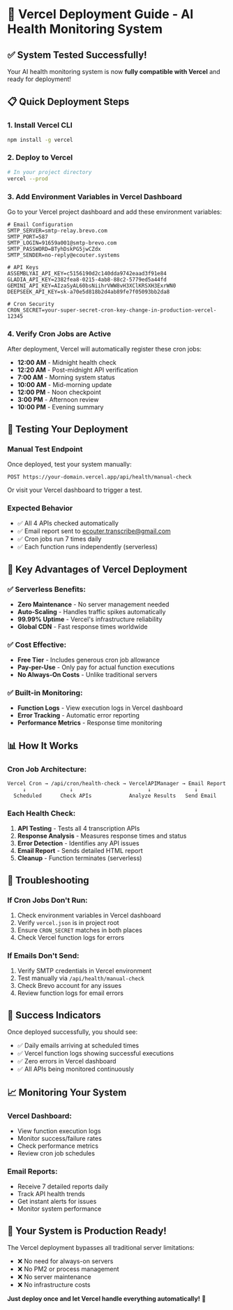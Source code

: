 # 🚀 Vercel Deployment Guide - AI Health Monitoring System

## ✅ System Tested Successfully!

Your AI health monitoring system is now **fully compatible with Vercel** and ready for deployment!

## 📋 Quick Deployment Steps

### 1. Install Vercel CLI
```bash
npm install -g vercel
```

### 2. Deploy to Vercel
```bash
# In your project directory
vercel --prod
```

### 3. Add Environment Variables in Vercel Dashboard
Go to your Vercel project dashboard and add these environment variables:

```env
# Email Configuration
SMTP_SERVER=smtp-relay.brevo.com
SMTP_PORT=587
SMTP_LOGIN=91659a001@smtp-brevo.com
SMTP_PASSWORD=BTyhDskPG5jwCZdx
SMTP_SENDER=no-reply@ecouter.systems

# API Keys
ASSEMBLYAI_API_KEY=c5156190d2c140dda9742eaad3f91e84
GLADIA_API_KEY=2382fea8-0215-4ab8-88c2-5779ed5a44fd
GEMINI_API_KEY=AIzaSyAL60bsNiihrVWW8vH3XClKRSXH3ExrWN0
DEEPSEEK_API_KEY=sk-a70e5d818b2d4ab89fe7f05093bb2da8

# Cron Security
CRON_SECRET=your-super-secret-cron-key-change-in-production-vercel-12345
```

### 4. Verify Cron Jobs are Active
After deployment, Vercel will automatically register these cron jobs:
- **12:00 AM** - Midnight health check
- **12:20 AM** - Post-midnight API verification
- **7:00 AM** - Morning system status
- **10:00 AM** - Mid-morning update
- **12:00 PM** - Noon checkpoint
- **3:00 PM** - Afternoon review
- **10:00 PM** - Evening summary

## 🧪 Testing Your Deployment

### Manual Test Endpoint
Once deployed, test your system manually:
```
POST https://your-domain.vercel.app/api/health/manual-check
```

Or visit your Vercel dashboard to trigger a test.

### Expected Behavior
- ✅ All 4 APIs checked automatically
- ✅ Email report sent to ecouter.transcribe@gmail.com
- ✅ Cron jobs run 7 times daily
- ✅ Each function runs independently (serverless)

## 🎯 Key Advantages of Vercel Deployment

### ✅ **Serverless Benefits:**
- **Zero Maintenance** - No server management needed
- **Auto-Scaling** - Handles traffic spikes automatically  
- **99.99% Uptime** - Vercel's infrastructure reliability
- **Global CDN** - Fast response times worldwide

### ✅ **Cost Effective:**
- **Free Tier** - Includes generous cron job allowance
- **Pay-per-Use** - Only pay for actual function executions
- **No Always-On Costs** - Unlike traditional servers

### ✅ **Built-in Monitoring:**
- **Function Logs** - View execution logs in Vercel dashboard
- **Error Tracking** - Automatic error reporting
- **Performance Metrics** - Response time monitoring

## 📊 How It Works

### Cron Job Architecture:
```
Vercel Cron → /api/cron/health-check → VercelAPIManager → Email Report
     ↓              ↓                        ↓              ↓
  Scheduled      Check APIs            Analyze Results   Send Email
```

### Each Health Check:
1. **API Testing** - Tests all 4 transcription APIs
2. **Response Analysis** - Measures response times and status
3. **Error Detection** - Identifies any API issues
4. **Email Report** - Sends detailed HTML report
5. **Cleanup** - Function terminates (serverless)

## 🔧 Troubleshooting

### If Cron Jobs Don't Run:
1. Check environment variables in Vercel dashboard
2. Verify `vercel.json` is in project root
3. Ensure `CRON_SECRET` matches in both places
4. Check Vercel function logs for errors

### If Emails Don't Send:
1. Verify SMTP credentials in Vercel environment
2. Test manually via `/api/health/manual-check`
3. Check Brevo account for any issues
4. Review function logs for email errors

## 🎉 Success Indicators

Once deployed successfully, you should see:
- ✅ Daily emails arriving at scheduled times
- ✅ Vercel function logs showing successful executions
- ✅ Zero errors in Vercel dashboard
- ✅ All APIs being monitored continuously

## 📈 Monitoring Your System

### Vercel Dashboard:
- View function execution logs
- Monitor success/failure rates
- Check performance metrics
- Review cron job schedules

### Email Reports:
- Receive 7 detailed reports daily
- Track API health trends
- Get instant alerts for issues
- Monitor system performance

## 🚀 Your System is Production Ready!

The Vercel deployment bypasses all traditional server limitations:
- ❌ No need for always-on servers
- ❌ No PM2 or process management
- ❌ No server maintenance
- ❌ No infrastructure costs

**Just deploy once and let Vercel handle everything automatically!** 🎯